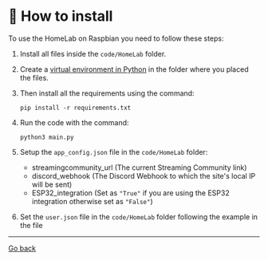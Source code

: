 # 🍓 How to install
To use the HomeLab on Raspbian you need to follow these steps:

1. Install all files inside the `code/HomeLab` folder.
  
2. Create a [virtual environment in Python](http://rptl.io/venv) in the folder where you placed the files.

3. Then install all the requirements using the command:
   ```console
   pip install -r requirements.txt
   ```

4. Run the code with the command:
   ```console
   python3 main.py
   ```

5. Setup the `app_config.json` file in the `code/HomeLab` folder:

   - streamingcommunity_url (The current Streaming Community link)
   - discord_webhook (The Discord Webhook to which the site's local IP will be sent)
   - ESP32_integration (Set as `"True"` if you are using the ESP32 integration otherwise set as `"False"`)

6.  Set the `user.json` file in the `code/HomeLab` folder following the example in the file

<hr>

[Go back](README.md)
